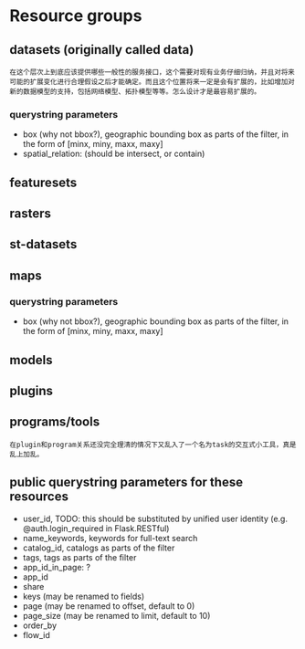 # Resource groups

## datasets (originally called data)

    在这个层次上到底应该提供哪些一般性的服务接口，这个需要对现有业务仔细归纳，并且对将来可能的扩展变化进行合理假设之后才能确定。而且这个位置将来一定是会有扩展的，比如增加对新的数据模型的支持，包括网络模型、拓扑模型等等。怎么设计才是最容易扩展的。

### querystring parameters

* box (why not bbox?), geographic bounding box as parts of the filter, in the form of [minx, miny, maxx, maxy]
* spatial_relation: (should be intersect, or contain)

## featuresets

## rasters

## st-datasets

## maps

### querystring parameters

* box (why not bbox?), geographic bounding box as parts of the filter, in the form of [minx, miny, maxx, maxy]

## models

## plugins

## programs/tools

    在plugin和program关系还没完全理清的情况下又乱入了一个名为task的交互式小工具，真是乱上加乱。

## public querystring parameters for these resources

* user_id, TODO: this should be substituted by unified user identity (e.g. @auth.login_required in Flask.RESTful)
* name_keywords, keywords for full-text search
* catalog_id, catalogs as parts of the filter
* tags, tags as parts of the filter
* app_id_in_page: ?
* app_id
* share
* keys (may be renamed to fields)
* page (may be renamed to offset, default to 0)
* page_size (may be renamed to limit, default to 10)
* order_by
* flow_id
